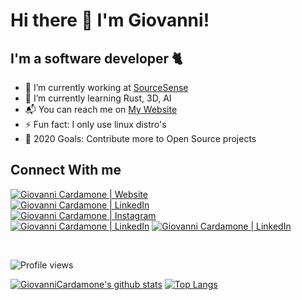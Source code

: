 # Hi there 👋 I'm Giovanni!

## I'm a software developer 🐈

- :telescope: I’m currently working at [SourceSense](https://www.sourcesense.com/)
- :seedling: I’m currently learning Rust, 3D, AI
- :mailbox_with_mail: You can reach me on [My Website](https://giovannicardamone.github.io)
- :zap: Fun fact: I only use linux distro's
- :goal_net: 2020 Goals: Contribute more to Open Source projects

## Connect With me

[<img alt="Giovanni Cardamone | Website" src="https://img.shields.io/badge/home-%#1D1E1FFF.svg?&style=for-the-badge&logo=w3c&logoColor=white" />][website]	
[<img alt="Giovanni Cardamone | LinkedIn" src="https://img.shields.io/badge/facebook-%231877F2.svg?&style=for-the-badge&logo=facebook&logoColor=white" />][facebook]	
[<img alt="Giovanni Cardamone | Instagram" src="https://img.shields.io/badge/instagram-%23E4405F.svg?&style=for-the-badge&logo=instagram&logoColor=white" />][instagram]	
[<img alt="Giovanni Cardamone | LinkedIn" src="https://img.shields.io/badge/linkedin-%230077B5.svg?&style=for-the-badge&logo=linkedin&logoColor=white" />][linkedin]
[<img alt="Giovanni Cardamone | LinkedIn" src="https://img.shields.io/badge/twitter-%231DA1F2.svg?&style=for-the-badge&logo=twitter&logoColor=white" />][twitter]

&nbsp;

![Profile views](https://gpvc.arturio.dev/giovannicardamone)

[![GiovanniCardamone's github stats](https://github-readme-stats.vercel.app/api?username=giovannicardamone)](https://github.com/giovannicardamone/github-readme-stats) [![Top Langs](https://github-readme-stats.vercel.app/api/top-langs/?username=giovannicardamone&layout=compact)](https://github.com/giovannicardamone/github-readme-stats)



[website]: https://giovannicardamone.github.io
[facebook]: https://www.facebook.com/G.Cardamone2
[instagram]: http://instagram.com/giovannicardamone
[linkedin]: https://www.linkedin.com/in/giovanni-cardamone-41306973/
[twitter]: https://twitter.com/GiovanniCardam2
